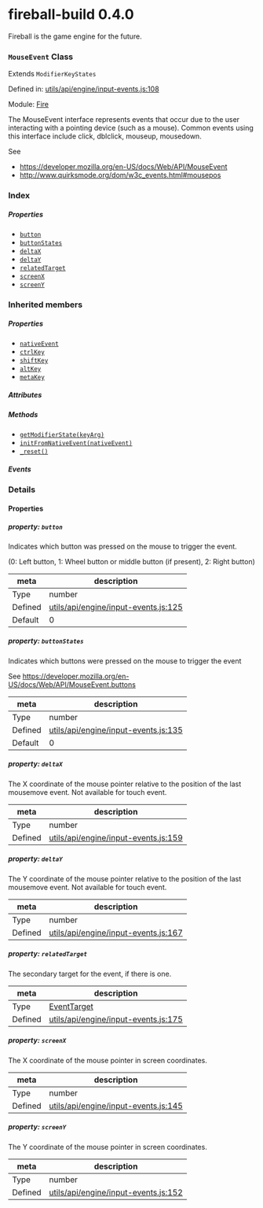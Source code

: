 
# fireball-build 0.4.0

Fireball is the game engine for the future.

### `MouseEvent` Class

Extends `ModifierKeyStates`

Defined in: [utils/api/engine/input-events.js:108](../files/utils/api/engine/input-events.js.js)

Module: [Fire](../modules/Fire.md)




The MouseEvent interface represents events that occur due to the user interacting with a pointing device (such as a mouse). Common events using this interface include click, dblclick, mouseup, mousedown.

See
- https://developer.mozilla.org/en-US/docs/Web/API/MouseEvent
- http://www.quirksmode.org/dom/w3c_events.html#mousepos

### Index

##### Properties

  - [`button`](#property-button)
  - [`buttonStates`](#property-buttonstates)
  - [`deltaX`](#property-deltax)
  - [`deltaY`](#property-deltay)
  - [`relatedTarget`](#property-relatedtarget)
  - [`screenX`](#property-screenx)
  - [`screenY`](#property-screeny)






### Inherited members

##### Properties

- [`nativeEvent`](#property-nativeevent)
- [`ctrlKey`](#property-ctrlkey)
- [`shiftKey`](#property-shiftkey)
- [`altKey`](#property-altkey)
- [`metaKey`](#property-metakey)

##### Attributes


##### Methods

- [`getModifierState(keyArg)`](#method-getmodifierstate)
- [`initFromNativeEvent(nativeEvent)`](#method-initfromnativeevent)
- [`_reset()`](#method-_reset)

##### Events




### Details


#### Properties



##### property: `button`

Indicates which button was pressed on the mouse to trigger the event.

(0: Left button, 1: Wheel button or middle button (if present), 2: Right button)

| meta | description |
|------|-------------|
| Type | number |
| Defined | [utils/api/engine/input-events.js:125](../files/utils_api_engine_input-events.js.md#l125) |
| Default    | 0 |




##### property: `buttonStates`

Indicates which buttons were pressed on the mouse to trigger the event

See https://developer.mozilla.org/en-US/docs/Web/API/MouseEvent.buttons

| meta | description |
|------|-------------|
| Type | number |
| Defined | [utils/api/engine/input-events.js:135](../files/utils_api_engine_input-events.js.md#l135) |
| Default    | 0 |




##### property: `deltaX`

The X coordinate of the mouse pointer relative to the position of the last mousemove event.
Not available for touch event.

| meta | description |
|------|-------------|
| Type | number |
| Defined | [utils/api/engine/input-events.js:159](../files/utils_api_engine_input-events.js.md#l159) |




##### property: `deltaY`

The Y coordinate of the mouse pointer relative to the position of the last mousemove event.
Not available for touch event.

| meta | description |
|------|-------------|
| Type | number |
| Defined | [utils/api/engine/input-events.js:167](../files/utils_api_engine_input-events.js.md#l167) |




##### property: `relatedTarget`

The secondary target for the event, if there is one.

| meta | description |
|------|-------------|
| Type | <a href="../classes/EventTarget.html" class="crosslink">EventTarget</a> |
| Defined | [utils/api/engine/input-events.js:175](../files/utils_api_engine_input-events.js.md#l175) |




##### property: `screenX`

The X coordinate of the mouse pointer in screen coordinates.

| meta | description |
|------|-------------|
| Type | number |
| Defined | [utils/api/engine/input-events.js:145](../files/utils_api_engine_input-events.js.md#l145) |




##### property: `screenY`

The Y coordinate of the mouse pointer in screen coordinates.

| meta | description |
|------|-------------|
| Type | number |
| Defined | [utils/api/engine/input-events.js:152](../files/utils_api_engine_input-events.js.md#l152) |






